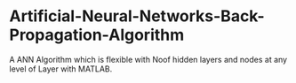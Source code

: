 # Artificial-Neural-Networks-Back-Propagation-Algorithm
A ANN Algorithm which is flexible with Noof hidden layers and nodes at any level of Layer with MATLAB.
